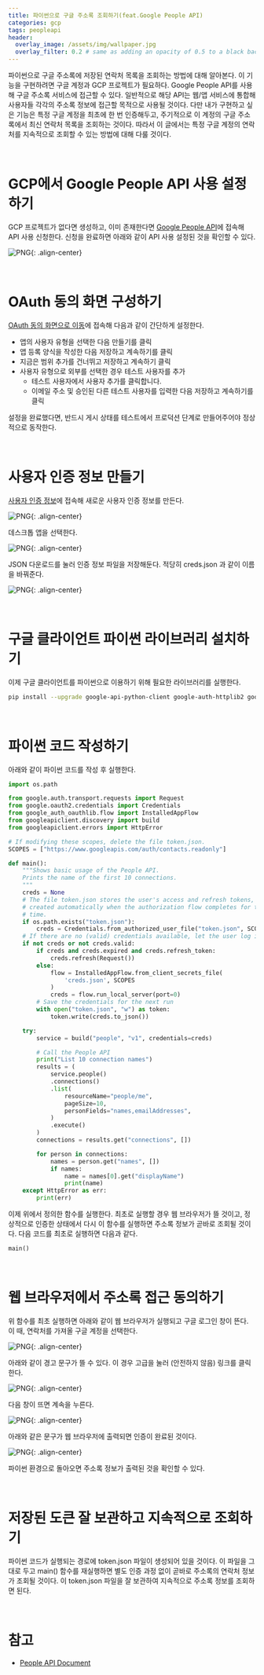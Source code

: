 ```yaml
---
title: 파이썬으로 구글 주소록 조회하기(feat.Google People API)
categories: gcp
tags: peopleapi
header:
  overlay_image: /assets/img/wallpaper.jpg
  overlay_filter: 0.2 # same as adding an opacity of 0.5 to a black background
---
```


파이썬으로 구글 주소록에 저장된 연락처 목록을 조회하는 방법에 대해 알아본다. 이 기능을 구현하려면 구글 계정과 GCP 프로젝트가 필요하다. Google People API를 사용해 구글 주소록 서비스에 접근할 수 있다. 일반적으로 해당 API는 웹/앱 서비스에 통합해 사용자들 각각의 주소록 정보에 접근할 목적으로 사용될 것이다. 다만 내가 구현하고 싶은 기능은 특정 구글 계정을 최초에 한 번 인증해두고, 주기적으로 이 계정의 구글 주소록에서 최신 연락처 목록을 조회하는 것이다. 따라서 이 글에서는 특정 구글 계정의 연락처를 지속적으로 조회할 수 있는 방법에 대해 다룰 것이다.

<br>

# GCP에서 Google People API 사용 설정하기

GCP 프로젝트가 없다면 생성하고, 이미 존재한다면 [Google People API](https://console.cloud.google.com/marketplace/product/google/people.googleapis.com)에 접속해 API 사용 신청한다. 신청을 완료하면 아래와 같이 API 사용 설정된 것을 확인할 수 있다.

![PNG](/assets/img/post_img/2023-12-04-people-api/01.png){: .align-center}

<br>

# OAuth 동의 화면 구성하기
    
[OAuth 동의 화면으로 이동](https://console.cloud.google.com/apis/credentials/consent?hl=ko)에 접속해 다음과 같이 간단하게 설정한다.

- 앱의 사용자 유형을 선택한 다음 만들기를 클릭
- 앱 등록 양식을 작성한 다음 저장하고 계속하기를 클릭
- 지금은 범위 추가를 건너뛰고 저장하고 계속하기 클릭
- 사용자 유형으로 외부를 선택한 경우 테스트 사용자를 추가
    - 테스트 사용자에서 사용자 추가를 클릭합니다.
    - 이메일 주소 및 승인된 다른 테스트 사용자를 입력한 다음 저장하고 계속하기를 클릭

설정을 완료했다면, 반드시 게시 상태를 테스트에서 프로덕션 단계로 만들어주어야 정상적으로 동작한다.

<br>

# 사용자 인증 정보 만들기
 
[사용자 인증 정보](https://console.cloud.google.com/apis/credentials?hl=ko)에 접속해 새로운 사용자 인증 정보를 만든다.

![PNG](/assets/img/post_img/2023-12-04-people-api/02.png){: .align-center}

데스크톱 앱을 선택한다.

![PNG](/assets/img/post_img/2023-12-04-people-api/03.png){: .align-center}

JSON 다운로드를 눌러 인증 정보 파일을 저장해둔다. 적당히 creds.json 과 같이 이름을 바꿔준다.

![PNG](/assets/img/post_img/2023-12-04-people-api/04.png){: .align-center}

<br>
    
# 구글 클라이언트 파이썬 라이브러리 설치하기
    
이제 구글 클라이언트를 파이썬으로 이용하기 위해 필요한 라이브러리를 실행한다.
    
```bash
pip install --upgrade google-api-python-client google-auth-httplib2 google-auth-oauthlib
```

<br>

# 파이썬 코드 작성하기
    
아래와 같이 파이썬 코드를 작성 후 실행한다.
    
```python
import os.path

from google.auth.transport.requests import Request
from google.oauth2.credentials import Credentials
from google_auth_oauthlib.flow import InstalledAppFlow
from googleapiclient.discovery import build
from googleapiclient.errors import HttpError

# If modifying these scopes, delete the file token.json.
SCOPES = ["https://www.googleapis.com/auth/contacts.readonly"]

def main():
    """Shows basic usage of the People API.
    Prints the name of the first 10 connections.
    """
    creds = None
    # The file token.json stores the user's access and refresh tokens, and is
    # created automatically when the authorization flow completes for the first
    # time.
    if os.path.exists("token.json"):
        creds = Credentials.from_authorized_user_file("token.json", SCOPES)
    # If there are no (valid) credentials available, let the user log in.
    if not creds or not creds.valid:
        if creds and creds.expired and creds.refresh_token:
            creds.refresh(Request())
        else:
            flow = InstalledAppFlow.from_client_secrets_file(
                'creds.json', SCOPES
            )
            creds = flow.run_local_server(port=0)
        # Save the credentials for the next run
        with open("token.json", "w") as token:
            token.write(creds.to_json())

    try:
        service = build("people", "v1", credentials=creds)

        # Call the People API
        print("List 10 connection names")
        results = (
            service.people()
            .connections()
            .list(
                resourceName="people/me",
                pageSize=10,
                personFields="names,emailAddresses",
            )
            .execute()
        )
        connections = results.get("connections", [])

        for person in connections:
            names = person.get("names", [])
            if names:
                name = names[0].get("displayName")
                print(name)
    except HttpError as err:
        print(err)
```
    
이제 위에서 정의한 함수를 실행한다. 최초로 실행할 경우 웹 브라우저가 뜰 것이고, 정상적으로 인증한 상태에서 다시 이 함수를 실행하면 주소록 정보가 곧바로 조회될 것이다. 다음 코드를 최초로 실행하면 다음과 같다.

```python
main()
```

<br>

# 웹 브라우저에서 주소록 접근 동의하기

위 함수를 최초 실행하면 아래와 같이 웹 브라우저가 실행되고 구글 로그인 창이 뜬다. 이 때, 연락처를 가져올 구글 계정을 선택한다.

![PNG](/assets/img/post_img/2023-12-04-people-api/05.png){: .align-center}

아래와 같이 경고 문구가 뜰 수 있다. 이 경우 고급을 눌러 (안전하지 않음) 링크를 클릭한다.

![PNG](/assets/img/post_img/2023-12-04-people-api/06.png){: .align-center}

다음 창이 뜨면 계속을 누른다.

![PNG](/assets/img/post_img/2023-12-04-people-api/07.png){: .align-center}

아래와 같은 문구가 웹 브라우저에 출력되면 인증이 완료된 것이다.

![PNG](/assets/img/post_img/2023-12-04-people-api/08.png){: .align-center}

파이썬 환경으로 돌아오면 주소록 정보가 출력된 것을 확인할 수 있다.

<br>
    
# 저장된 도큰 잘 보관하고 지속적으로 조회하기

파이썬 코드가 실행되는 경로에 token.json 파일이 생성되어 있을 것이다. 이 파일을 그대로 두고 main() 함수를 재실행하면 별도 인증 과정 없이 곧바로 주소록의 연락처 정보가 조회될 것이다. 이 token.json 파일을 잘 보관하여 지속적으로 주소록 정보를 조회하면 된다.

<br>

# 참고

- [People API Document](https://developers.google.com/people/quickstart/python?hl=ko)